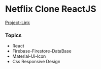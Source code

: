 
# Netflix Clone ReactJS

[Project-Link](https://shimmering-pony-da16c3.netlify.app//)


### Topics
- React
- Firebase-Firestore-DataBase
- Material-Ui-Icon
- Css Responsive Design




